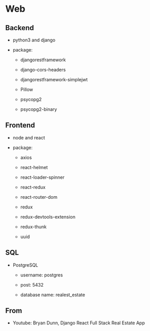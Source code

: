 # Web

## Backend

  + python3 and django

  + package:

    + djangorestframework

    + django-cors-headers

    + djangorestframework-simplejwt

    + Pillow

    + psycopg2

    + psycopg2-binary

## Frontend

  + node and react

  + package:

    + axios
  
    + react-helmet

    + react-loader-spinner

    + react-redux 

    + react-router-dom 

    + redux

    + redux-devtools-extension

    + redux-thunk 

    + uuid

## SQL

  + PostgreSQL

    + username: postgres

    + post: 5432

    + database name: realest_estate

## From

  + Youtube: Bryan Dunn, Django React Full Stack Real Estate App
